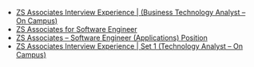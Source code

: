 - [ZS Associates Interview Experience | (Business Technology Analyst – On Campus)](https://www.geeksforgeeks.org/zs-associates-interview-experience-business-technology-analyst-on-campus/)
- [ZS Associates for Software Engineer](https://www.geeksforgeeks.org/zs-associates-for-software-engineer/)
- [ZS Associates – Software Engineer (Applications) Position](https://www.geeksforgeeks.org/zs-associates-software-engineer-applications-position/)
- [ZS Associates Interview Experience | Set 1 (Technology Analyst – On Campus)](https://www.geeksforgeeks.org/zs-associates-interview-experience-set-1-technology-analyst-campus/)